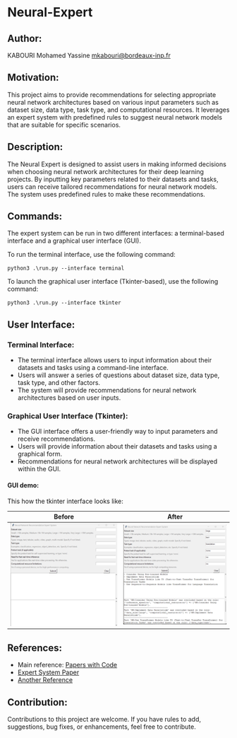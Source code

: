 # Neural-Expert

## Author:

KABOURI Mohamed Yassine <mkabouri@bordeaux-inp.fr>

## Motivation:

This project aims to provide recommendations for selecting appropriate neural network architectures based on various input parameters such as dataset size, data type, task type, and computational resources. It leverages an expert system with predefined rules to suggest neural network models that are suitable for specific scenarios.

## Description:

The Neural Expert is designed to assist users in making informed decisions when choosing neural network architectures for their deep learning projects. By inputting key parameters related to their datasets and tasks, users can receive tailored recommendations for neural network models. The system uses predefined rules to make these recommendations.

## Commands:

The expert system can be run in two different interfaces: a terminal-based interface and a graphical user interface (GUI).

To run the terminal interface, use the following command:
```
python3 .\run.py --interface terminal
```

To launch the graphical user interface (Tkinter-based), use the following command:
```
python3 .\run.py --interface tkinter
```

## User Interface:

### Terminal Interface:
- The terminal interface allows users to input information about their datasets and tasks using a command-line interface.
- Users will answer a series of questions about dataset size, data type, task type, and other factors.
- The system will provide recommendations for neural network architectures based on user inputs.

### Graphical User Interface (Tkinter):
- The GUI interface offers a user-friendly way to input parameters and receive recommendations.
- Users will provide information about their datasets and tasks using a graphical form.
- Recommendations for neural network architectures will be displayed within the GUI.

#### GUI demo:
This how the tkinter interface looks like:

| Before                     | After                      |
|----------------------------|----------------------------|
| ![Image 1](./tkinter1.png) | ![Image 2](./tkinter2.png) |


## References:

- Main reference: [Papers with Code](https://paperswithcode.com/)
- [Expert System Paper](https://arxiv.org/pdf/1812.08434.pdf)
- [Another Reference](https://arxiv.org/abs/2304.12210)

## Contribution:

Contributions to this project are welcome. If you have rules to add, suggestions, bug fixes, or enhancements, feel free to contribute.
